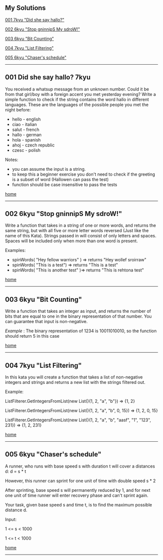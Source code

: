 ## My Solutions ##

[001 7kyu "Did she say hallo?"](#001-did-she-say-hallo-7kyu)

[002 6kyu "Stop gninnipS My sdroW!"](#002-6kyu-stop-gninnips-my-sdrow)

[003 6kyu "Bit Counting"](#003-6kyu-bit-counting)

[004 7kyu "List Filtering"](#004-7kyu-list-filtering)

[005 6kyu "Chaser's schedule"](#005-6kyu-chasers-schedule)







------
## 001 Did she say hallo? 7kyu ##
You received a whatsup message from an unknown number. Could it be from that girl/boy with a foreign accent you met yesterday evening?
Write a simple function to check if the string contains the word hallo in different languages.
These are the languages of the possible people you met the night before:
* hello - english
* ciao - italian
* salut - french
* hallo - german
* hola - spanish
* ahoj - czech republic
* czesc - polish

Notes:
* you can assume the input is a string.
* to keep this a beginner exercise you don't need to check if the greeting is a subset of word (Hallowen can pass the test)
* function should be case insensitive to pass the tests

[home](#my-solutions)

---


## 002 6kyu "Stop gninnipS My sdroW!" ##

Write a function that takes in a string of one or more words, and returns the same string, but with all five or more letter words reversed (Just like the name of this Kata). Strings passed in will consist of only letters and spaces. Spaces will be included only when more than one word is present.

Examples:
* spinWords( "Hey fellow warriors" ) => returns "Hey wollef sroirraw" 
* spinWords( "This is a test") => returns "This is a test" 
* spinWords( "This is another test" )=> returns "This is rehtona test"

[home](#my-solutions)

---


## 003 6kyu "Bit Counting" ##

Write a function that takes an integer as input, and returns the number of bits that are equal to one in the binary representation of that number. You can guarantee that input is non-negative.

_Example_ : The binary representation of 1234 is 10011010010, so the function should return 5 in this case

[home](#my-solutions)

---


## 004 7kyu "List Filtering" ##

In this kata you will create a function that takes a list of non-negative integers and strings and returns a new list with the strings filtered out.

Example:

ListFilterer.GetIntegersFromList(new List<object>(){1, 2, "a", "b"}) => {1, 2}

ListFilterer.GetIntegersFromList(new List<object>(){1, 2, "a", "b", 0, 15}) => {1, 2, 0, 15}

ListFilterer.GetIntegersFromList(new List<object>(){1, 2, "a", "b", "aasf", "1", "123", 231}) => {1, 2, 231}

[home](#my-solutions)

---
## 005 6kyu "Chaser's schedule" ##

A runner, who runs with base speed s with duration t will cover a distances d: d = s * t

However, this runner can sprint for one unit of time with double speed s * 2

After sprinting, base speed s will permanently reduced by 1, and for next one unit of time runner will enter recovery phase and can't sprint again.

Your task, given base speed s and time t, is to find the maximum possible distance d.

Input:

1 <= s < 1000

1 <= t < 1000

[home](#my-solutions)

---
